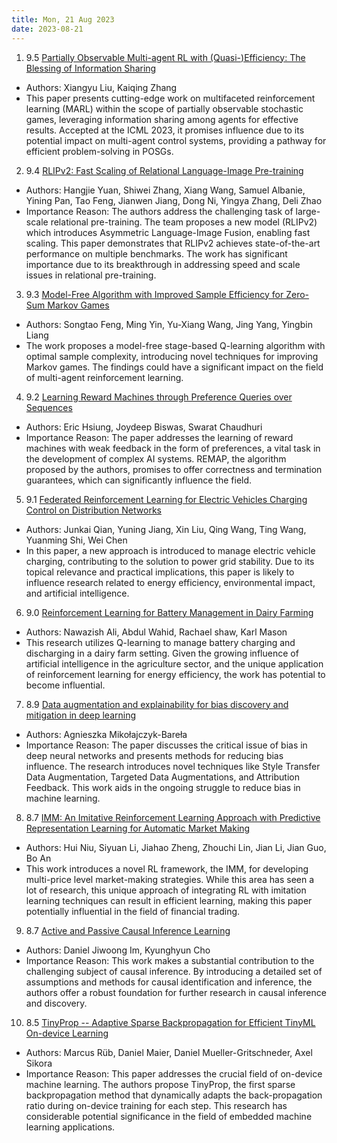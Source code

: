 ```yaml
---
title: Mon, 21 Aug 2023
date: 2023-08-21
---
```

1. 9.5 [Partially Observable Multi-agent RL with (Quasi-)Efficiency: The Blessing of Information Sharing](https://arxiv.org/abs/2308.08705)
* Authors: Xiangyu Liu, Kaiqing Zhang
* This paper presents cutting-edge work on multifaceted reinforcement learning (MARL) within the scope of partially observable stochastic games, leveraging information sharing among agents for effective results. Accepted at the ICML 2023, it promises influence due to its potential impact on multi-agent control systems, providing a pathway for efficient problem-solving in POSGs.

2. 9.4 [RLIPv2: Fast Scaling of Relational Language-Image Pre-training](https://arxiv.org/abs/2308.09351)
* Authors: Hangjie Yuan, Shiwei Zhang, Xiang Wang, Samuel Albanie, Yining Pan, Tao Feng, Jianwen Jiang, Dong Ni, Yingya Zhang, Deli Zhao
* Importance Reason: The authors address the challenging task of large-scale relational pre-training. The team proposes a new model (RLIPv2) which introduces Asymmetric Language-Image Fusion, enabling fast scaling. This paper demonstrates that RLIPv2 achieves state-of-the-art performance on multiple benchmarks. The work has significant importance due to its breakthrough in addressing speed and scale issues in relational pre-training.

3. 9.3 [Model-Free Algorithm with Improved Sample Efficiency for Zero-Sum Markov Games](https://arxiv.org/abs/2308.08858)
* Authors: Songtao Feng, Ming Yin, Yu-Xiang Wang, Jing Yang, Yingbin Liang
* The work proposes a model-free stage-based Q-learning algorithm with optimal sample complexity, introducing novel techniques for improving Markov games. The findings could have a significant impact on the field of multi-agent reinforcement learning.

4. 9.2 [Learning Reward Machines through Preference Queries over Sequences](https://arxiv.org/abs/2308.09301)
* Authors: Eric Hsiung, Joydeep Biswas, Swarat Chaudhuri
* Importance Reason: The paper addresses the learning of reward machines with weak feedback in the form of preferences, a vital task in the development of complex AI systems. REMAP, the algorithm proposed by the authors, promises to offer correctness and termination guarantees, which can significantly influence the field.

5. 9.1 [Federated Reinforcement Learning for Electric Vehicles Charging Control on Distribution Networks](https://arxiv.org/abs/2308.08792)
* Authors: Junkai Qian, Yuning Jiang, Xin Liu, Qing Wang, Ting Wang, Yuanming Shi, Wei Chen
* In this paper, a new approach is introduced to manage electric vehicle charging, contributing to the solution to power grid stability. Due to its topical relevance and practical implications, this paper is likely to influence research related to energy efficiency, environmental impact, and artificial intelligence.

6. 9.0 [Reinforcement Learning for Battery Management in Dairy Farming](https://arxiv.org/abs/2308.09175)
* Authors: Nawazish Ali, Abdul Wahid, Rachael shaw, Karl Mason
* This research utilizes Q-learning to manage battery charging and discharging in a dairy farm setting. Given the growing influence of artificial intelligence in the agriculture sector, and the unique application of reinforcement learning for energy efficiency, the work has potential to become influential.

7. 8.9 [Data augmentation and explainability for bias discovery and mitigation in deep learning](https://arxiv.org/abs/2308.09464)
* Authors: Agnieszka Mikołajczyk-Bareła
* Importance Reason: The paper discusses the critical issue of bias in deep neural networks and presents methods for reducing bias influence. The research introduces novel techniques like Style Transfer Data Augmentation, Targeted Data Augmentations, and Attribution Feedback. This work aids in the ongoing struggle to reduce bias in machine learning.

8. 8.7 [IMM: An Imitative Reinforcement Learning Approach with Predictive Representation Learning for Automatic Market Making](https://arxiv.org/abs/2308.08918)
* Authors: Hui Niu, Siyuan Li, Jiahao Zheng, Zhouchi Lin, Jian Li, Jian Guo, Bo An
* This work introduces a novel RL framework, the IMM, for developing multi-price level market-making strategies. While this area has seen a lot of research, this unique approach of integrating RL with imitation learning techniques can result in efficient learning, making this paper potentially influential in the field of financial trading.

9. 8.7 [Active and Passive Causal Inference Learning](https://arxiv.org/abs/2308.09248)
* Authors: Daniel Jiwoong Im, Kyunghyun Cho
* Importance Reason: This work makes a substantial contribution to the challenging subject of causal inference. By introducing a detailed set of assumptions and methods for causal identification and inference, the authors offer a robust foundation for further research in causal inference and discovery.

10. 8.5 [TinyProp -- Adaptive Sparse Backpropagation for Efficient TinyML On-device Learning](https://arxiv.org/abs/2308.09201)
* Authors: Marcus Rüb, Daniel Maier, Daniel Mueller-Gritschneder, Axel Sikora
* Importance Reason: This paper addresses the crucial field of on-device machine learning. The authors propose TinyProp, the first sparse backpropagation method that dynamically adapts the back-propagation ratio during on-device training for each step. This research has considerable potential significance in the field of embedded machine learning applications.

